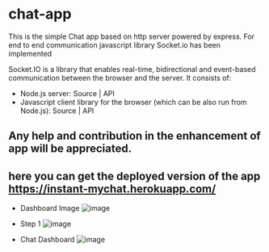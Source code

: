 # chat-app
This is the simple Chat app based on http server powered by express.
For end to end communication javascript library Socket.io  has been implemented

Socket.IO is a library that enables real-time, bidirectional and event-based communication between the browser and the server. It consists of:

- Node.js server: Source | API
- Javascript client library for the browser (which can be also run from Node.js): Source | API

## Any help and contribution in the enhancement of app will be appreciated. 

## here you can get the deployed version of the app https://instant-mychat.herokuapp.com/
- Dashboard Image
![image](https://user-images.githubusercontent.com/24635990/204124611-2b071fda-293e-4949-b1d3-69fde90781fc.png)

- Step 1
![image](https://user-images.githubusercontent.com/24635990/204124671-8120c568-9598-4163-96a6-ac9fb17ebf27.png)

- Chat Dashboard
![image](https://user-images.githubusercontent.com/24635990/204124689-fc420f4d-de9f-4eb7-b610-b10e66cb6c05.png)
